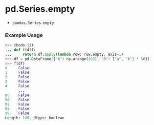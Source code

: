 # pd.Series.empty

-   `pandas.Series.empty`

### Example Usage

``` py
>>> @bodo.jit
... def f(df):
...     return df.apply(lambda row: row.empty, axis=1)
>>> df = pd.DataFrame({"A": np.arange(100), "B": ["A", "b"] * 50})
>>> f(df)
0     False
1     False
2     False
3     False
4     False
      ...
95    False
96    False
97    False
98    False
99    False
Length: 100, dtype: boolean
```

